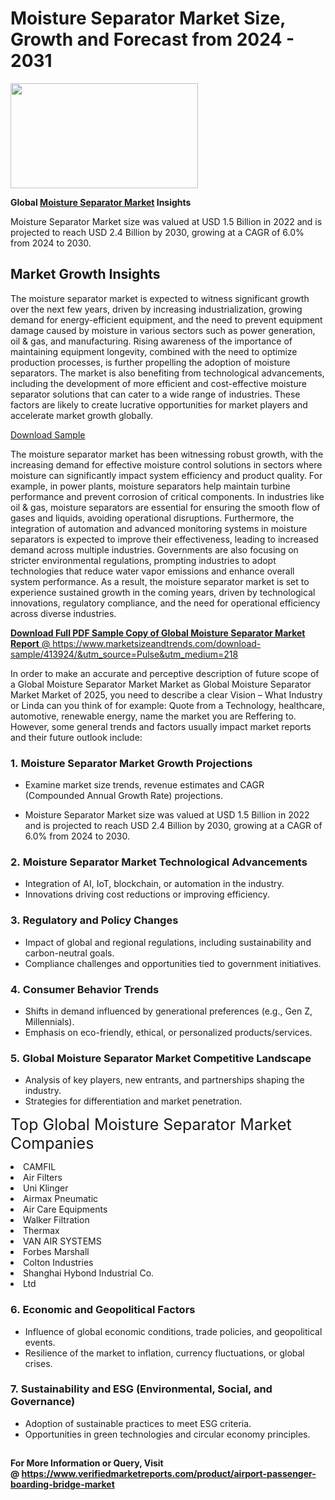 <H1>Moisture Separator Market Size, Growth and Forecast from 2024 - 2031</H1><img class="aligncenter size-medium wp-image-584254" src="https://thirdeyenews.in/wp-content/uploads/2024/09/Global-Market-Research-300x168.jpeg" alt="" width="300" height="168" /><p><strong>Global&nbsp;<a href="https://www.marketsizeandtrends.com/download-sample/413924/&amp;utm_source=Pulse&amp;utm_medium=218">Moisture Separator Market</a> Insights</strong></p><p>Moisture Separator Market size was valued at USD 1.5 Billion in 2022 and is projected to reach USD 2.4 Billion by 2030, growing at a CAGR of 6.0% from 2024 to 2030.</p><p><h2>Market Growth Insights</h2> <p>The moisture separator market is expected to witness significant growth over the next few years, driven by increasing industrialization, growing demand for energy-efficient equipment, and the need to prevent equipment damage caused by moisture in various sectors such as power generation, oil & gas, and manufacturing. Rising awareness of the importance of maintaining equipment longevity, combined with the need to optimize production processes, is further propelling the adoption of moisture separators. The market is also benefiting from technological advancements, including the development of more efficient and cost-effective moisture separator solutions that can cater to a wide range of industries. These factors are likely to create lucrative opportunities for market players and accelerate market growth globally.</p> <p><a href="#">Download Sample</a></p> <p>The moisture separator market has been witnessing robust growth, with the increasing demand for effective moisture control solutions in sectors where moisture can significantly impact system efficiency and product quality. For example, in power plants, moisture separators help maintain turbine performance and prevent corrosion of critical components. In industries like oil & gas, moisture separators are essential for ensuring the smooth flow of gases and liquids, avoiding operational disruptions. Furthermore, the integration of automation and advanced monitoring systems in moisture separators is expected to improve their effectiveness, leading to increased demand across multiple industries. Governments are also focusing on stricter environmental regulations, prompting industries to adopt technologies that reduce water vapor emissions and enhance overall system performance. As a result, the moisture separator market is set to experience sustained growth in the coming years, driven by technological innovations, regulatory compliance, and the need for operational efficiency across diverse industries.</p> <p><a href="#"></p><p><span class=""><strong>Download Full PDF Sample Copy of Global Moisture Separator Market Report</strong> @ <a href="https://www.marketsizeandtrends.com/download-sample/413924/&amp;utm_source=Pulse&amp;utm_medium=218" target="_blank">https://www.marketsizeandtrends.com/download-sample/413924/&amp;utm_source=Pulse&amp;utm_medium=218</a></span></p><p>In order to make an accurate and perceptive description of future scope of a Global&nbsp;Moisture Separator Market Market as Global&nbsp;Moisture Separator Market Market of 2025, you need to describe a clear Vision &ndash; What Industry or Linda can you think of for example: Quote from a Technology, healthcare, automotive, renewable energy, name the market you are Reffering to. However, some general trends and factors usually impact market reports and their future outlook include:</p><h3>1.&nbsp;<strong>Moisture Separator Market Growth Projections</strong></h3><ul><li>Examine market size trends, revenue estimates and CAGR (Compounded Annual Growth Rate) projections.</li><li><p>Moisture Separator Market size was valued at USD 1.5 Billion in 2022 and is projected to reach USD 2.4 Billion by 2030, growing at a CAGR of 6.0% from 2024 to 2030.</p></li></ul><h3>2.&nbsp;<strong>Moisture Separator Market Technological Advancements</strong></h3><ul><li>Integration of AI, IoT, blockchain, or automation in the industry.</li><li>Innovations driving cost reductions or improving efficiency.</li></ul><h3>3.&nbsp;<strong>Regulatory and Policy Changes</strong></h3><ul><li>Impact of global and regional regulations, including sustainability and carbon-neutral goals.</li><li>Compliance challenges and opportunities tied to government initiatives.</li></ul><h3>4.&nbsp;<strong>Consumer Behavior Trends</strong></h3><ul><li>Shifts in demand influenced by generational preferences (e.g., Gen Z, Millennials).</li><li>Emphasis on eco-friendly, ethical, or personalized products/services.</li></ul><h3>5.&nbsp;<strong>Global Moisture Separator Market Competitive Landscape</strong></h3><ul><li>Analysis of key players, new entrants, and partnerships shaping the industry.</li><li>Strategies for differentiation and market penetration.</li></ul><p data-pm-slice="1 1 []"><span style="color: inherit; font-family: inherit; font-size: 25px;">Top Global Moisture Separator Market Companies</span></p><div class="" data-test-id=""><p><li>CAMFIL</li><li> Air Filters</li><li> Uni Klinger</li><li> Airmax Pneumatic</li><li> Air Care Equipments</li><li> Walker Filtration</li><li> Thermax</li><li> VAN AIR SYSTEMS</li><li> Forbes Marshall</li><li> Colton Industries</li><li> Shanghai Hybond Industrial Co.</li><li>Ltd</li></p></div><h3>6.&nbsp;<strong>Economic and Geopolitical Factors</strong></h3><ul><li>Influence of global economic conditions, trade policies, and geopolitical events.</li><li>Resilience of the market to inflation, currency fluctuations, or global crises.</li></ul><h3>7.&nbsp;<strong>Sustainability and ESG (Environmental, Social, and Governance)</strong></h3><ul><li>Adoption of sustainable practices to meet ESG criteria.</li><li>Opportunities in green technologies and circular economy principles.</li></ul><h2><strong style="font-size: 14px;">For More Information or Query, Visit @&nbsp;</strong><a style="background-color: #ffffff; font-size: 14px;" href="https://www.marketsizeandtrends.com/report/moisture-separator-market/" target="_blank">https://www.verifiedmarketreports.com/product/airport-passenger-boarding-bridge-market</a></h2>
